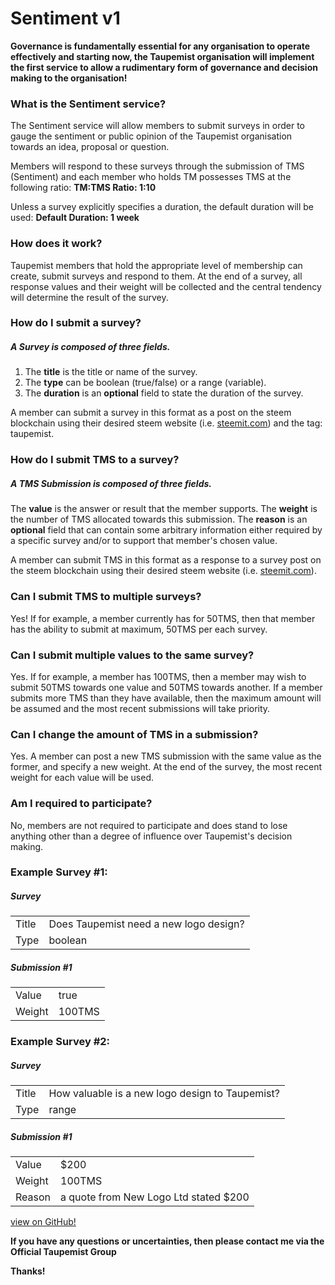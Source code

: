 # Sentiment v1

**Governance is fundamentally essential for any organisation to operate effectively and starting now, the Taupemist organisation will implement the first service to allow a rudimentary form of governance and decision making to the organisation!**

### What is the Sentiment service?
The Sentiment service will allow members to submit surveys in order to gauge the sentiment or public opinion of the Taupemist organisation towards an idea, proposal or question.

Members will respond to these surveys through the submission of TMS (Sentiment) and each member who holds TM possesses TMS at the following ratio: **TM:TMS Ratio: 1:10**

Unless a survey explicitly specifies a duration, the default duration will be used: **Default Duration: 1 week**

### How does it work?
Taupemist members that hold the appropriate level of membership can create, submit surveys and respond to them.
At the end of a survey, all response values and their weight will be collected and the central tendency will determine the result of the survey.

### How do I submit a survey?
##### A Survey is composed of three fields.
1. The __title__ is the title or name of the survey.
2. The __type__ can be boolean (true/false) or a range (variable).
3. The __duration__ is an **optional** field to state the duration of the survey.

A member can submit a survey in this format as a post on the steem blockchain using their desired steem website (i.e. [steemit.com](https://www.steemit.com)) and the tag: taupemist.

### How do I submit TMS to a survey?
##### A TMS Submission is composed of three fields.
The __value__ is the answer or result that the member supports.
The __weight__ is the number of TMS allocated towards this submission.
The __reason__ is an **optional** field that can contain some arbitrary information either required by a specific survey and/or to support that member's chosen value.

A member can submit TMS in this format as a response to a survey post on the steem blockchain using their desired steem website (i.e. [steemit.com](https://www.steemit.com)).

### Can I submit TMS to multiple surveys?
Yes! If for example, a member currently has for 50TMS, then that member has the ability to submit at maximum, 50TMS per each survey.

### Can I submit multiple values to the same survey?
Yes. If for example, a member has 100TMS, then a member may wish to submit 50TMS towards one value and 50TMS towards another.
If a member submits more TMS than they have available, then the maximum amount will be assumed and the most recent submissions will take priority.

### Can I change the amount of TMS in a submission?
Yes. A member can post a new TMS submission with the same value as the former, and specify a new weight. At the end of the survey, the most recent weight for each value will be used.

### Am I required to participate?
No, members are not required to participate and does stand to lose anything other than a degree of influence over Taupemist's decision making.

### Example Survey #1:

##### Survey
| | |
| ------ | ------ |
| Title | Does Taupemist need a new logo design? |
| Type | boolean |

##### Submission #1
| | |
| ------ | ------ |
| Value | true |
| Weight | 100TMS |

### Example Survey #2:

##### Survey
| | |
| ------ | ------ |
| Title | How valuable is a new logo design to Taupemist? |
| Type | range |

##### Submission #1
| | |
| ------ | ------ |
| Value | $200 |
| Weight | 100TMS |
| Reason | a quote from New Logo Ltd stated $200 |

[view on GitHub!](https://github.com/TaupeMist/TaupeMist/blob/master/Sentiment.md)

**If you have any questions or uncertainties, then please contact me via the Official Taupemist Group**

**Thanks!**
